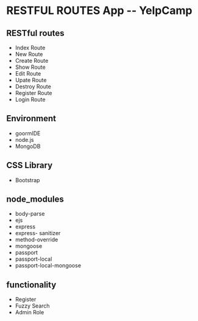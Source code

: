 # RESTFUL ROUTES App -- YelpCamp

## RESTful routes
 - Index Route
 - New Route
 - Create Route
 - Show Route
 - Edit Route
 - Upate Route
 - Destroy Route
 - Register Route
 - Login Route

## Environment
 - goormIDE
 - node.js
 - MongoDB

## CSS Library
 - Bootstrap
 
## node_modules
 - body-parse
 - ejs
 - express
 - express- sanitizer
 - method-override
 - mongoose
 - passport
 - passport-local
 - passport-local-mongoose
 
 ## functionality
 - Register
 - Fuzzy Search
 - Admin Role